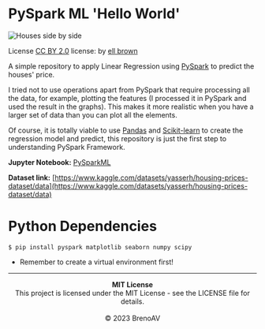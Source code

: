 # PySpark ML 'Hello World'

![Houses side by side](assets/4454911539_b118315672_c.jpg)

License [CC BY 2.0](https://creativecommons.org/licenses/by/2.0/) license: by [ell brown](https://www.flickr.com/photos/39415781@N06)

A simple repository to apply Linear Regression using [PySpark](https://spark.apache.org/docs/latest/api/python/index.html) to predict the houses' price. 

I tried not to use operations apart from PySpark that require processing all the data, for example, plotting the features (I processed it in PySpark and used the result in the graphs). This makes it more realistic when you have a larger set of data than you can plot all the elements.

Of course, it is totally viable to use [Pandas](https://pandas.pydata.org/) and [Scikit-learn](https://scikit-learn.org/stable/) to create the regression model and predict, this repository is just the first step to understanding PySpark Framework.

**Jupyter Notebook:** [PySparkML](./PySparkML.ipynb)

**Dataset link:** [https://www.kaggle.com/datasets/yasserh/housing-prices-dataset/data](https://www.kaggle.com/datasets/yasserh/housing-prices-dataset/data)


# Python Dependencies

```console
$ pip install pyspark matplotlib seaborn numpy scipy
```

- Remember to create a virtual environment first!

---

<p align='center'>
<strong>MIT License</strong><br>
This project is licensed under the MIT License - see the LICENSE file for details.<br><br>
&copy; 2023 BrenoAV
</p>